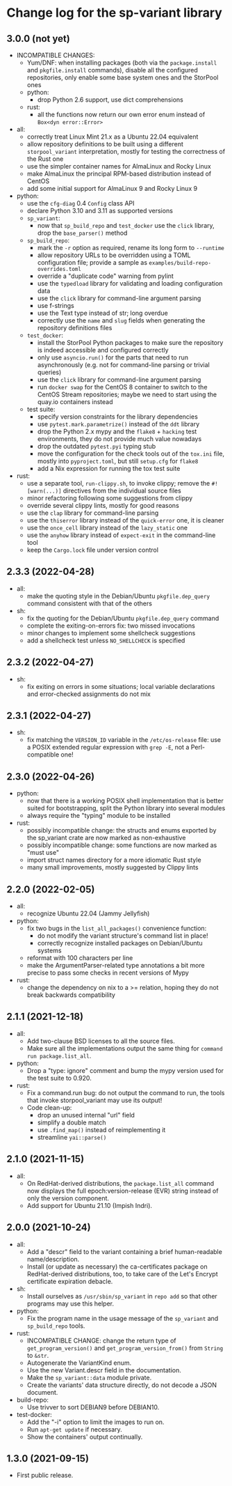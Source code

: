 # Change log for the sp-variant library

## 3.0.0 (not yet)

- INCOMPATIBLE CHANGES:
  - Yum/DNF: when installing packages (both via the `package.install` and
    `pkgfile.install` commands), disable all the configured repositories,
    only enable some base system ones and the StorPool ones
  - python:
    - drop Python 2.6 support, use dict comprehensions
  - rust:
    - all the functions now return our own error enum instead of
      `Box<dyn error::Error>`
- all:
  - correctly treat Linux Mint 21.x as a Ubuntu 22.04 equivalent
  - allow repository definitions to be built using a different `storpool_variant`
    interpretation, mostly for testing the correctness of the Rust one
  - use the simpler container names for AlmaLinux and Rocky Linux
  - make AlmaLinux the principal RPM-based distribution instead of CentOS
  - add some initial support for AlmaLinux 9 and Rocky Linux 9
- python:
  - use the `cfg-diag` 0.4 `Config` class API
  - declare Python 3.10 and 3.11 as supported versions
  - `sp_variant`:
    - now that `sp_build_repo` and `test_docker` use the `click` library,
      drop the `base_parser()` method
  - `sp_build_repo`:
    - mark the `-r` option as required, rename its long form to `--runtime`
    - allow repository URLs to be overridden using a TOML configuration file;
      provide a sample as `examples/build-repo-overrides.toml`
    - override a "duplicate code" warning from pylint
    - use the `typedload` library for validating and loading configuration data
    - use the `click` library for command-line argument parsing
    - use f-strings
    - use the Text type instead of str; long overdue
    - correctly use the `name` and `slug` fields when generating the repository
      definitions files
  - `test_docker`:
    - install the StorPool Python packages to make sure the repository is
      indeed accessible and configured correctly
    - only use `asyncio.run()` for the parts that need to run asynchronously
      (e.g. not for command-line parsing or trivial queries)
    - use the `click` library for command-line argument parsing
    - run `docker swap` for the CentOS 8 container to switch to the CentOS Stream
      repositories; maybe we need to start using the quay.io containers instead
  - test suite:
    - specify version constraints for the library dependencies
    - use `pytest.mark.parametrize()` instead of the `ddt` library
    - drop the Python 2.x mypy and the `flake8` + `hacking` test environments,
      they do not provide much value nowadays
    - drop the outdated `pytest.pyi` typing stub
    - move the configuration for the check tools out of the `tox.ini` file,
      mostly into `pyproject.toml`, but still `setup.cfg` for `flake8`
    - add a Nix expression for running the tox test suite
- rust:
  - use a separate tool, `run-clippy.sh`, to invoke clippy;
    remove the `#![warn(...)]` directives from the individual source files
  - minor refactoring following some suggestions from clippy
  - override several clippy lints, mostly for good reasons
  - use the `clap` library for command-line parsing
  - use the `thiserror` library instead of the `quick-error` one, it is cleaner
  - use the `once_cell` library instead of the `lazy_static` one
  - use the `anyhow` library instead of `expect-exit` in the command-line tool
  - keep the `Cargo.lock` file under version control

## 2.3.3 (2022-04-28)

- all:
  - make the quoting style in the Debian/Ubuntu `pkgfile.dep_query` command
    consistent with that of the others
- sh:
  - fix the quoting for the Debian/Ubuntu `pkgfile.dep_query` command
  - complete the exiting-on-errors fix: two missed invocations
  - minor changes to implement some shellcheck suggestions
  - add a shellcheck test unless `NO_SHELLCHECK` is specified

## 2.3.2 (2022-04-27)

- sh:
  - fix exiting on errors in some situations; local variable declarations
    and error-checked assignments do not mix

## 2.3.1 (2022-04-27)

- sh:
  - fix matching the `VERSION_ID` variable in the `/etc/os-release` file:
    use a POSIX extended regular expression with `grep -E`, not
    a Perl-compatible one!

## 2.3.0 (2022-04-26)

- python:
  - now that there is a working POSIX shell implementation that is better
    suited for bootstrapping, split the Python library into several modules
  - always require the "typing" module to be installed
- rust:
  - possibly incompatible change: the structs and enums exported by
    the sp_variant crate are now marked as non-exhaustive
  - possibly incompatible change: some functions are now marked as
    "must use"
  - import struct names directory for a more idiomatic Rust style
  - many small improvements, mostly suggested by Clippy lints

## 2.2.0 (2022-02-05)
- all:
  - recognize Ubuntu 22.04 (Jammy Jellyfish)
- python:
  - fix two bugs in the `list_all_packages()` convenience function:
    - do not modify the variant structure's command list in place!
    - correctly recognize installed packages on Debian/Ubuntu systems
  - reformat with 100 characters per line
  - make the ArgumentParser-related type annotations a bit more precise to
    pass some checks in recent versions of Mypy
- rust:
  - change the dependency on nix to a >= relation, hoping they do not
    break backwards compatibility

## 2.1.1 (2021-12-18)
- all:
  - Add two-clause BSD licenses to all the source files.
  - Make sure all the implementations output the same thing for
    `command run package.list_all`.
- python:
  - Drop a "type: ignore" comment and bump the mypy version used for
    the test suite to 0.920.
- rust:
  - Fix a command.run bug: do not output the command to run, the tools
    that invoke storpool_variant may use its output!
  - Code clean-up:
    - drop an unused internal "url" field
    - simplify a double match
    - use `.find_map()` instead of reimplementing it
    - streamline `yai::parse()`

## 2.1.0 (2021-11-15)

- all:
  - On RedHat-derived distributions, the `package.list_all` command now
    displays the full epoch:version-release (EVR) string instead of
    only the version component.
  - Add support for Ubuntu 21.10 (Impish Indri).

## 2.0.0 (2021-10-24)

- all:
  - Add a "descr" field to the variant containing a brief
    human-readable name/description.
  - Install (or update as necessary) the ca-certificates package on
    RedHat-derived distributions, too, to take care of the Let's Encrypt
    certificate expiration debacle.
- sh:
  - Install ourselves as `/usr/sbin/sp_variant` in `repo add` so that
    other programs may use this helper.
- python:
  - Fix the program name in the usage message of the `sp_variant` and
    `sp_build_repo` tools.
- rust:
  - INCOMPATIBLE CHANGE: change the return type of `get_program_version()`
    and `get_program_version_from()` from `String` to `&str`.
  - Autogenerate the VariantKind enum.
  - Use the new Variant.descr field in the documentation.
  - Make the `sp_variant::data` module private.
  - Create the variants' data structure directly, do not decode a JSON
    document.
- build-repo:
  - Use trivver to sort DEBIAN9 before DEBIAN10.
- test-docker:
  - Add the "-i" option to limit the images to run on.
  - Run `apt-get update` if necessary.
  - Show the containers' output continually.

## 1.3.0 (2021-09-15)

- First public release.
